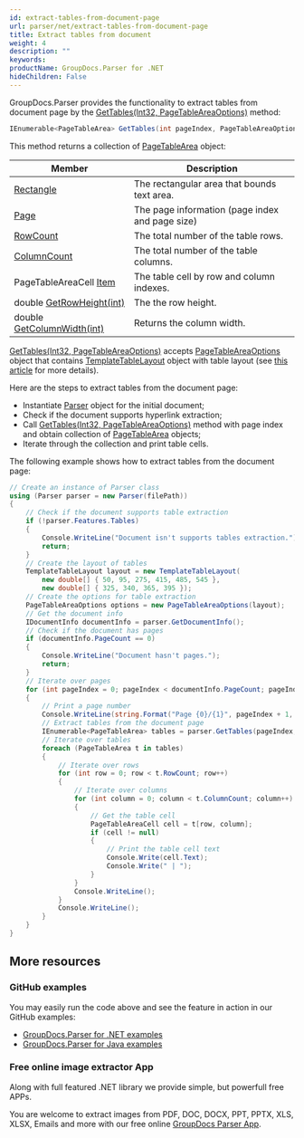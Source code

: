 ```yaml
---
id: extract-tables-from-document-page
url: parser/net/extract-tables-from-document-page
title: Extract tables from document
weight: 4
description: ""
keywords: 
productName: GroupDocs.Parser for .NET
hideChildren: False
---
```


GroupDocs.Parser provides the functionality to extract tables from document page by the [GetTables(Int32, PageTableAreaOptions)](https://apireference.groupdocs.com/parser/net/groupdocs.parser.parser/gettables/methods/1) method:

```csharp
IEnumerable<PageTableArea> GetTables(int pageIndex, PageTableAreaOptions options);
```

This method returns a collection of [PageTableArea](https://apireference.groupdocs.com/parser/net/groupdocs.parser.data/pagetablearea) object:

| Member                                                       | Description                                     |
| ------------------------------------------------------------ | ----------------------------------------------- |
| [Rectangle](https://apireference.groupdocs.com/net/parser/groupdocs.parser.data/pagearea/properties/rectangle) | The rectangular area that bounds text area.     |
| [Page](https://apireference.groupdocs.com/net/parser/groupdocs.parser.data/pagearea/properties/page) | The page information (page index and page size) |
| [RowCount](https://apireference.groupdocs.com/net/parser/groupdocs.parser.data/pagetablearea/properties/rowcount) | The total number of the table rows.             |
| [ColumnCount](https://apireference.groupdocs.com/net/parser/groupdocs.parser.data/pagetablearea/properties/columncount) | The total number of the table columns.          |
| PageTableAreaCell [Item](https://apireference.groupdocs.com/net/parser/groupdocs.parser.data/pagetablearea/properties/item) | The table cell by row and column indexes.       |
| double [GetRowHeight(int)](https://apireference.groupdocs.com/net/parser/groupdocs.parser.data/pagetablearea/methods/getrowheight) | The the row height.                             |
| double [GetColumnWidth(int)](https://apireference.groupdocs.com/net/parser/groupdocs.parser.data/pagetablearea/methods/getcolumnwidth) | Returns the column width.                       |

[GetTables(Int32, PageTableAreaOptions)](https://apireference.groupdocs.com/parser/net/groupdocs.parser.parser/gettables/methods/1) accepts [PageTableAreaOptions](https://apireference.groupdocs.com/parser/net/groupdocs.parser.options/pagetableareaoptions) object that contains [TemplateTableLayout](https://apireference.groupdocs.com/parser/net/groupdocs.parser.templates/templatetablelayout) object with table layout (see [this article](https://docs.groupdocs.com/display/parsernet/Working+with+templates#Workingwithtemplates-Templatetables) for more details).

Here are the steps to extract tables from the document page:

- Instantiate [Parser](https://apireference.groupdocs.com/net/parser/groupdocs.parser/parser) object for the initial document;
- Check if the document supports hyperlink extraction;
- Call [GetTables(Int32, PageTableAreaOptions)](https://apireference.groupdocs.com/parser/net/groupdocs.parser.parser/gettables/methods/1) method with page index and obtain collection of [PageTableArea](https://apireference.groupdocs.com/parser/net/groupdocs.parser.data/pagetablearea) objects;
- Iterate through the collection and print table cells.

The following example shows how to extract tables from the document page:

```csharp
// Create an instance of Parser class
using (Parser parser = new Parser(filePath))
{
    // Check if the document supports table extraction
    if (!parser.Features.Tables)
    {
        Console.WriteLine("Document isn't supports tables extraction.");
        return;
    }
    // Create the layout of tables
    TemplateTableLayout layout = new TemplateTableLayout(
        new double[] { 50, 95, 275, 415, 485, 545 },
        new double[] { 325, 340, 365, 395 });
    // Create the options for table extraction
    PageTableAreaOptions options = new PageTableAreaOptions(layout);
    // Get the document info
    IDocumentInfo documentInfo = parser.GetDocumentInfo();
    // Check if the document has pages
    if (documentInfo.PageCount == 0)
    {
        Console.WriteLine("Document hasn't pages.");
        return;
    }
    // Iterate over pages
    for (int pageIndex = 0; pageIndex < documentInfo.PageCount; pageIndex++)
    {
        // Print a page number 
        Console.WriteLine(string.Format("Page {0}/{1}", pageIndex + 1, documentInfo.PageCount));
        // Extract tables from the document page
        IEnumerable<PageTableArea> tables = parser.GetTables(pageIndex, options);
        // Iterate over tables
        foreach (PageTableArea t in tables)
        {
            // Iterate over rows
            for (int row = 0; row < t.RowCount; row++)
            {
                // Iterate over columns
                for (int column = 0; column < t.ColumnCount; column++)
                {
                    // Get the table cell
                    PageTableAreaCell cell = t[row, column];
                    if (cell != null)
                    {
                        // Print the table cell text
                        Console.Write(cell.Text);
                        Console.Write(" | ");
                    }
                }
                Console.WriteLine();
            }
            Console.WriteLine();
        }
    }
}
```

## More resources

### GitHub examples

You may easily run the code above and see the feature in action in our GitHub examples:

- [GroupDocs.Parser for .NET examples](https://github.com/groupdocs-parser/GroupDocs.Parser-for-.NET)
- [GroupDocs.Parser for Java examples](https://github.com/groupdocs-parser/GroupDocs.Parser-for-Java)

### Free online image extractor App

Along with full featured .NET library we provide simple, but powerfull free APPs.

You are welcome to extract images from PDF, DOC, DOCX, PPT, PPTX, XLS, XLSX, Emails and more with our free online [GroupDocs Parser App](https://products.groupdocs.app/parser).